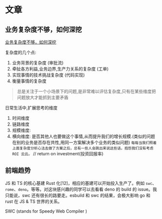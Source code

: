 # 文章

## 业务复杂度不够，如何深挖

[业务复杂度不够，如何深挖](https://juejin.cn/post/7044835524145578020)

复杂度的几个点:

1. 业务背景的复杂度 (审批流)
2. 牵扯各方利益,业务边界,生产力关系的复杂度 (工单)
3. 实现事情的技术挑战复杂度 (代码实现)
4. 衡量事情的复杂度

> 总是关注于一个小场景下的问题,是非常难以评估复杂度,只有在某些维度把问题放大才能抓到主要矛盾

日常生活中,扩展思考的维度

1. 时间维度
2. 链路维度
3. 规模维度: 
4. 横向维度: 是否其他人也要做这个事情,从而提升我们的增长规模.(类似的问题在别的业务是否存在共性,用同一方案解决多个业务的类似问题)
`每每当我们照着上面复杂度分析心法去做了方案之后，总有一些人会跳出来说这些话，抱怨我们没有考虑 ROI 云云。` // return on investment(投资回报率)

## 前端趋势

[]()

JS 和 TS 的核心基建 Rust 化[12]，相应的基建可以开始投入生产了。例如 `swc`、`rome`、`deno`。等等。对这块感兴趣的同学可以去看看 deno 的 build 的 issue。我只能说，swc 还有很长的路要走。esbuild 和 swc 的结果，会极大影响 go 和 rust 在 JS & TS 世界的关系。

SWC (stands for Speedy Web Compiler )